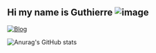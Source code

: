 ## Hi my name is Guthierre ![image](https://github.com/guthierremt/guthierremt/assets/92392933/8d4d4058-23fb-43e7-93f6-90e215e544f5)




[![Blog](https://img.shields.io/badge/Line-00C300?style=for-the-badge&logo=line&logoColor=white)](https://www.youtube.com/watch?v=cRoBt6AZgjc)


![Anurag's GitHub stats](https://github-readme-stats.vercel.app/api?username=anuraghazra&show_icons=true&theme=radical)
